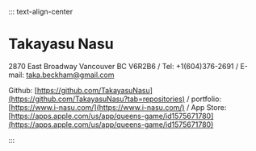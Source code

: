 ::: text-align-center

# Takayasu Nasu

2870 East Broadway Vancouver BC V6R2B6 / Tel: +1(604)376-2691 / E-mail: taka.beckham@gmail.com

Github: [https://github.com/TakayasuNasu](https://github.com/TakayasuNasu?tab=repositories) / portfolio: [https://www.i-nasu.com/](https://www.i-nasu.com/) / App Store: [https://apps.apple.com/us/app/queens-game/id1575671780](https://apps.apple.com/us/app/queens-game/id1575671780)

:::
